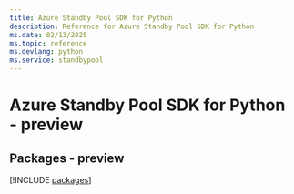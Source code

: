 ```yaml
---
title: Azure Standby Pool SDK for Python
description: Reference for Azure Standby Pool SDK for Python
ms.date: 02/13/2025
ms.topic: reference
ms.devlang: python
ms.service: standbypool
---
```

# Azure Standby Pool SDK for Python - preview
## Packages - preview
[!INCLUDE [packages](standby-pool-index.md)]